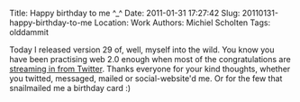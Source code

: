 Title: Happy birthday to me ^_^
Date: 2011-01-31 17:27:42
Slug: 20110131-happy-birthday-to-me
Location: Work
Authors: Michiel Scholten
Tags: olddammit

<p>Today I released version 29 of, well, myself into the wild. You know you have been practising web 2.0 enough when most of the congratulations are <a href="http://twitter.com/michielscholten">streaming in from Twitter</a>. Thanks everyone for your kind thoughts, whether you twitted, messaged, mailed or social-website'd me. Or for the few that snailmailed me a birthday card :)</p>